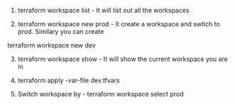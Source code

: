 1. terraform workspace list - It will list out all the workspaces

2. terraform workspace new prod - It create a workspace and swtich to prod. Similary you can create 

 terraform workspace new dev

3.  terraform workspace show - It will show the current workspace you are in

4. terraform apply -var-file dev.tfvars

5. Switch workspace by - terraform workspace select prod